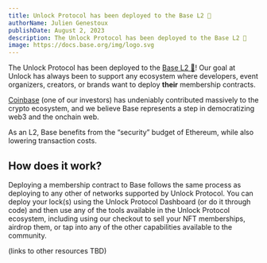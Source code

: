 ```yaml
---
title: Unlock Protocol has been deployed to the Base L2 🔵
authorName: Julien Genestoux
publishDate: August 2, 2023
description: The Unlock Protocol has been deployed to the Base L2 🔵
image: https://docs.base.org/img/logo.svg
---
```


The Unlock Protocol has been deployed to the [Base L2 🔵](https://docs.base.org/)! Our goal at Unlock has always been to support any ecosystem where developers, event organizers, creators, or brands want to deploy **their** membership contracts.

[Coinbase](https://www.coinbase.com/home) (one of our investors) has undeniably contributed massively to the crypto ecosystem, and we believe Base represents a step in democratizing web3 and the onchain web.

As an L2, Base benefits from the “security” budget of Ethereum, while also lowering transaction costs.

## How does it work?

Deploying a membership contract to Base follows the same process as deploying to any other of networks supported by Unlock Protocol. You can deploy your lock(s) using the Unlock Protocol Dashboard (or do it through code) and then use any of the tools available in the Unlock Protocol ecosystem, including using our checkout to sell your NFT memberships, airdrop them, or tap into any of the other capabilities available to the community.

(links to other resources TBD)
